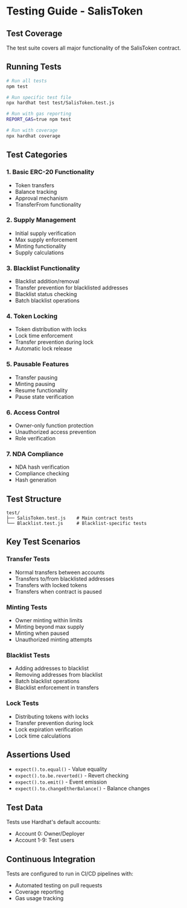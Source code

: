 # Testing Guide - SalisToken

## Test Coverage
The test suite covers all major functionality of the SalisToken contract.

## Running Tests
```bash
# Run all tests
npm test

# Run specific test file
npx hardhat test test/SalisToken.test.js

# Run with gas reporting
REPORT_GAS=true npm test

# Run with coverage
npx hardhat coverage
```

## Test Categories

### 1. Basic ERC-20 Functionality
- Token transfers
- Balance tracking
- Approval mechanism
- TransferFrom functionality

### 2. Supply Management
- Initial supply verification
- Max supply enforcement
- Minting functionality
- Supply calculations

### 3. Blacklist Functionality
- Blacklist addition/removal
- Transfer prevention for blacklisted addresses
- Blacklist status checking
- Batch blacklist operations

### 4. Token Locking
- Token distribution with locks
- Lock time enforcement
- Transfer prevention during lock
- Automatic lock release

### 5. Pausable Features
- Transfer pausing
- Minting pausing
- Resume functionality
- Pause state verification

### 6. Access Control
- Owner-only function protection
- Unauthorized access prevention
- Role verification

### 7. NDA Compliance
- NDA hash verification
- Compliance checking
- Hash generation

## Test Structure
```
test/
├── SalisToken.test.js    # Main contract tests
└── Blacklist.test.js     # Blacklist-specific tests
```

## Key Test Scenarios

### Transfer Tests
- Normal transfers between accounts
- Transfers to/from blacklisted addresses
- Transfers with locked tokens
- Transfers when contract is paused

### Minting Tests
- Owner minting within limits
- Minting beyond max supply
- Minting when paused
- Unauthorized minting attempts

### Blacklist Tests
- Adding addresses to blacklist
- Removing addresses from blacklist
- Batch blacklist operations
- Blacklist enforcement in transfers

### Lock Tests
- Distributing tokens with locks
- Transfer prevention during lock
- Lock expiration verification
- Lock time calculations

## Assertions Used
- `expect().to.equal()` - Value equality
- `expect().to.be.reverted()` - Revert checking
- `expect().to.emit()` - Event emission
- `expect().to.changeEtherBalance()` - Balance changes

## Test Data
Tests use Hardhat's default accounts:
- Account 0: Owner/Deployer
- Account 1-9: Test users

## Continuous Integration
Tests are configured to run in CI/CD pipelines with:
- Automated testing on pull requests
- Coverage reporting
- Gas usage tracking
